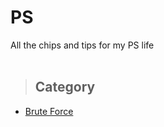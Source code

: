 # PS
All the chips and tips for my PS life
<br></br>

>## Category
- [Brute Force](https://github.com/Daeun-Esther-Lee/PS/tree/main/BruteForce)
